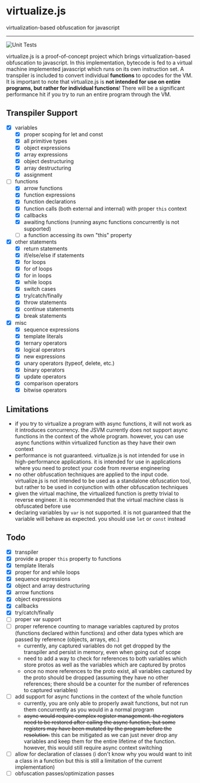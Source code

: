 # virtualize.js

virtualization-based obfuscation for javascript

---

![Unit Tests](https://github.com/aesthetic0001/virtualize.js/actions/workflows/tests.yml/badge.svg)

virtualize.js is a proof-of-concept project which brings virtualization-based obfuscation to javascript. In this implementation, bytecode is fed to a virtual machine implemented javascript which runs on its own instruction set. A transpiler is included to convert individual **functions** to opcodes for the VM. It is important to note that virtualize.js is **not intended for use on entire programs, but rather for individual functions**! There will be a significant performance hit if you try to run an entire program through the VM.

## Transpiler Support

- [x] variables
  - [x] proper scoping for let and const
  - [x] all primitive types
  - [x] object expressions
  - [x] array expressions
  - [x] object destructuring
  - [x] array destructuring
  - [x] assignment
- [ ] functions
  - [x] arrow functions
  - [x] function expressions
  - [x] function declarations
  - [x] function calls (both external and internal) with proper `this` context
  - [x] callbacks
  - [x] awaiting functions (running async functions concurrently is not supported)
  - [ ] a function accessing its own "this" property
- [x] other statements
  - [x] return statements
  - [x] if/else/else if statements
  - [x] for loops
  - [x] for of loops
  - [x] for in loops
  - [x] while loops
  - [x] switch cases
  - [x] try/catch/finally
  - [x] throw statements
  - [x] continue statements
  - [x] break statements
- [x] misc
  - [x] sequence expressions
  - [x] template literals
  - [x] ternary operators
  - [x] logical operators
  - [x] new expressions
  - [x] unary operators (typeof, delete, etc.)
  - [x] binary operators
  - [x] update operators
  - [x] comparison operators
  - [x] bitwise operators

## Limitations

- if you try to virtualize a program with async functions, it will not work as it introduces concurrency. the JSVM currently does not support async functions in the context of the whole program. however, you can use async functions within virtualized function as they have their own context
- performance is not guaranteed. virtualize.js is not intended for use in high-performance applications. it is intended for use in applications where you need to protect your code from reverse engineering
- no other obfuscation techniques are applied to the input code. virtualize.js is not intended to be used as a standalone obfuscation tool, but rather to be used in conjunction with other obfuscation techniques
- given the virtual machine, the virtualized function is pretty trivial to reverse engineer. it is recommended that the virtual machine class is obfuscated before use
- declaring variables by `var` is not supported. it is not guaranteed that the variable will behave as expected. you should use `let` or `const` instead

## Todo

- [x] transpiler
- [x] provide a proper `this` property to functions
- [x] template literals
- [x] proper for and while loops
- [x] sequence expressions
- [x] object and array destructuring
- [x] arrow functions
- [x] object expressions
- [x] callbacks
- [x] try/catch/finally
- [ ] proper var support
- [ ] proper reference counting to manage variables captured by protos (functions declared within functions) and other data types which are passed by reference (objects, arrays, etc.)
  - currently, any captured variables do not get dropped by the transpiler and persist in memory, even when going out of scope
  - need to add a way to check for references to both variables which store protos as well as the variables which are captured by protos
  - once no more references to the proto exist, all variables captured by the proto should be dropped (assuming they have no other references; there should be a counter for the number of references to captured variables)
- [ ] add support for async functions in the context of the whole function
  - currently, you are only able to properly await functions, but not run them concurrently as you would in a normal program
  - ~~async would require complex register management. the registers need to be restored after calling the async function, but some registers may have been mutated by the program before the resolution.~~ this can be mitigated as we can just never drop any variables and keep them for the entire lifetime of the function. however, this would still require async context switching
- [ ] allow for declaration of classes (i don't know why you would want to init a class in a function but this is still a limitation of the current implementation)
- [ ] obfuscation passes/optimization passes
